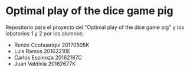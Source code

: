# Optimal play of the dice game pig 
Repositorio para el proyecto del "Optimal play of the dice game pig" y los labatorios 1 y 2 
por los alumnos:

* Renzo Ccohuanqui    20170505K
* Luis Ramos          20162210E
* Carlos Espinoza     20162187C
* Juan Valdivia       20162677K
